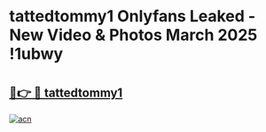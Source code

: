 # tattedtommy1 Onlyfans Leaked - New Video & Photos March 2025 !1ubwy

# <h2><a href="https://nja6tg.iuczelnia.edu.pl?title=tattedtommy1&ref=1ubwy">🔗👉 🔴 tattedtommy1</a></h2>

[![acn](https://github.com/user-attachments/assets/0f9c940e-d8b0-45ae-aac7-cd30a18b3e1c)](https://nja6tg.iuczelnia.edu.pl?title=tattedtommy1&ref=1ubwy)

